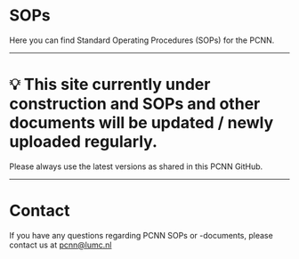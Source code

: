 # SOPs

Here you can find Standard Operating Procedures (SOPs) for the PCNN.

---

# 💡 This site currently under construction and SOPs and other documents will be updated / newly uploaded regularly. 

Please always use the latest versions as shared in this PCNN GitHub.

---

# Contact
If you have any questions regarding PCNN SOPs or -documents, please contact us at pcnn@lumc.nl 
